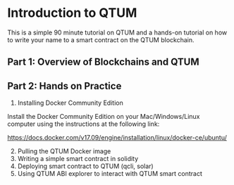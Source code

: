 # Introduction to QTUM

This is a simple 90 minute tutorial on QTUM and a hands-on tutorial on how to
write your name to a smart contract on the QTUM blockchain. 

## Part 1: Overview of Blockchains and QTUM


## Part 2: Hands on Practice

1. Installing Docker Community Edition

Install the Docker Community Edition on your Mac/Windows/Linux computer using
the instructions at the following link:

https://docs.docker.com/v17.09/engine/installation/linux/docker-ce/ubuntu/

2. Pulling the QTUM Docker image
3. Writing a simple smart contract in solidity
4. Deploying smart contract to QTUM (qcli, solar)
5. Using QTUM ABI explorer to interact with QTUM smart contract


